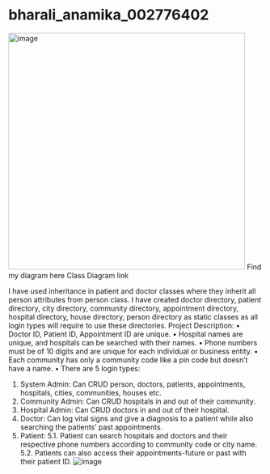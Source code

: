 # bharali_anamika_002776402
<img width="468" alt="image" src="https://user-images.githubusercontent.com/114001023/198928031-370f87eb-bbe3-4646-8d79-e4f4258aa3ff.png">
Find my diagram here  Class Diagram link

I have used inheritance in patient and doctor classes where they inherit all person attributes from person class.
I have created doctor directory, patient directory, city directory, community directory, appointment directory, hospital directory, house directory, person directory as static classes as all login types will require to use these directories.
Project Description: 
•	Doctor ID, Patient ID, Appointment ID are unique. 
•	Hospital names are unique, and hospitals can be searched with their names.
•	Phone numbers must be of 10 digits and are unique for each individual or business entity.
•	Each community has only a community code like a pin code but doesn’t have a name.
•	There are 5 login types:
1.	System Admin: Can CRUD person, doctors, patients, appointments, hospitals, cities, communities, houses etc.
2.	Community Admin: Can CRUD hospitals in and out of their community.
3.	Hospital Admin: Can CRUD doctors in and out of their hospital.
4.	Doctor: Can log vital signs and give a diagnosis to a patient while also searching the patients’ past appointments.
5.	Patient: 
5.1.	Patient can search hospitals and doctors and their respective phone numbers according to community code or city name.
5.2.	Patients can also access their appointments-future or past with their patient ID.
![image](https://user-images.githubusercontent.com/114001023/198928046-891df87f-ef49-4c59-90e7-aff1c0523e23.png)
